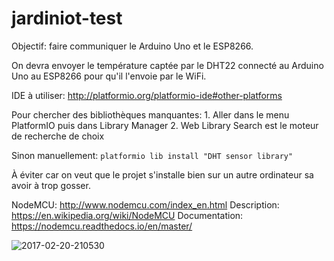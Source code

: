 # jardiniot-test

Objectif: faire communiquer le Arduino Uno et le ESP8266. 

On devra envoyer le température captée par le DHT22 connecté au Arduino Uno au ESP8266 pour qu'il l'envoie par le WiFi. 

IDE à utiliser: http://platformio.org/platformio-ide#other-platforms

Pour chercher des bibliothèques manquantes:
	1. Aller dans le menu PlatformIO puis dans Library Manager
	2. Web Library Search est le moteur de recherche de choix

Sinon manuellement: `platformio lib install "DHT sensor library"`

À éviter car on veut que le projet s'installe bien sur un autre ordinateur sa avoir à trop gosser. 


NodeMCU: http://www.nodemcu.com/index_en.html
Description: https://en.wikipedia.org/wiki/NodeMCU
Documentation: https://nodemcu.readthedocs.io/en/master/

![2017-02-20-210530](https://cloud.githubusercontent.com/assets/6194072/23149047/4ef4d63a-f7b7-11e6-8098-dd2ed969226d.jpg)


